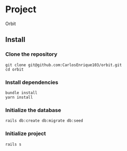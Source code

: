 # Project

Orbit

## Install

### Clone the repository

```shell
git clone git@github.com:CarlosEnrique103/orbit.git
cd orbit
```

### Install dependencies

```shell
bundle install
yarn install
```

### Initialize the database

```shell
rails db:create db:migrate db:seed
```


### Initialize project

```shell
rails s
```

